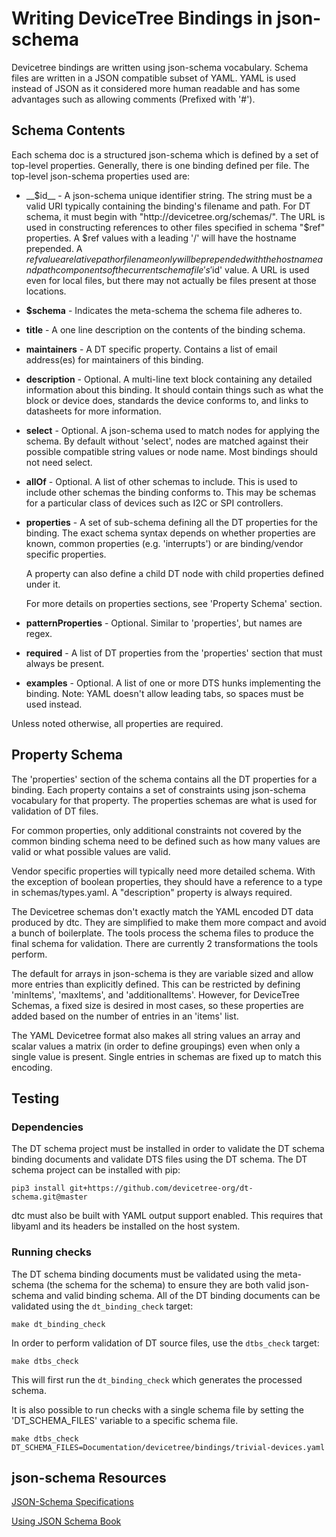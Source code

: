 # Writing DeviceTree Bindings in json-schema

Devicetree bindings are written using json-schema vocabulary. Schema files are
written in a JSON compatible subset of YAML. YAML is used instead of JSON as it
considered more human readable and has some advantages such as allowing
comments (Prefixed with '#').

## Schema Contents

Each schema doc is a structured json-schema which is defined by a set of
top-level properties. Generally, there is one binding defined per file. The
top-level json-schema properties used are:

- __$id__ - A json-schema unique identifier string. The string must be a valid
URI typically containing the binding's filename and path. For DT schema, it must
begin with "http://devicetree.org/schemas/". The URL is used in constructing
references to other files specified in schema "$ref" properties. A $ref values
with a leading '/' will have the hostname prepended. A $ref value a relative
path or filename only will be prepended with the hostname and path components
of the current schema file's '$id' value. A URL is used even for local files,
but there may not actually be files present at those locations.

- __$schema__ - Indicates the meta-schema the schema file adheres to.

- __title__ - A one line description on the contents of the binding schema.

- __maintainers__ - A DT specific property. Contains a list of email address(es)
for maintainers of this binding.

- __description__ - Optional. A multi-line text block containing any detailed
information about this binding. It should contain things such as what the block
or device does, standards the device conforms to, and links to datasheets for
more information.

- __select__ - Optional. A json-schema used to match nodes for applying the
schema. By default without 'select', nodes are matched against their possible
compatible string values or node name. Most bindings should not need select.

- __allOf__ - Optional. A list of other schemas to include. This is used to
include other schemas the binding conforms to. This may be schemas for a
particular class of devices such as I2C or SPI controllers.

- __properties__ - A set of sub-schema defining all the DT properties for the
binding. The exact schema syntax depends on whether properties are known,
common properties (e.g. 'interrupts') or are binding/vendor specific properties.

  A property can also define a child DT node with child properties defined
under it.

  For more details on properties sections, see 'Property Schema' section.

- __patternProperties__ - Optional. Similar to 'properties', but names are regex.

- __required__ - A list of DT properties from the 'properties' section that
must always be present.

- __examples__ - Optional. A list of one or more DTS hunks implementing the
binding. Note: YAML doesn't allow leading tabs, so spaces must be used instead.

Unless noted otherwise, all properties are required.

## Property Schema

The 'properties' section of the schema contains all the DT properties for a
binding. Each property contains a set of constraints using json-schema
vocabulary for that property. The properties schemas are what is used for
validation of DT files.

For common properties, only additional constraints not covered by the common
binding schema need to be defined such as how many values are valid or what
possible values are valid.

Vendor specific properties will typically need more detailed schema. With the
exception of boolean properties, they should have a reference to a type in
schemas/types.yaml. A "description" property is always required.

The Devicetree schemas don't exactly match the YAML encoded DT data produced by
dtc. They are simplified to make them more compact and avoid a bunch of
boilerplate. The tools process the schema files to produce the final schema for
validation. There are currently 2 transformations the tools perform.

The default for arrays in json-schema is they are variable sized and allow more
entries than explicitly defined. This can be restricted by defining 'minItems',
'maxItems', and 'additionalItems'. However, for DeviceTree Schemas, a fixed
size is desired in most cases, so these properties are added based on the
number of entries in an 'items' list.

The YAML Devicetree format also makes all string values an array and scalar
values a matrix (in order to define groupings) even when only a single value
is present. Single entries in schemas are fixed up to match this encoding.

## Testing

### Dependencies

The DT schema project must be installed in order to validate the DT schema
binding documents and validate DTS files using the DT schema. The DT schema
project can be installed with pip:

`pip3 install git+https://github.com/devicetree-org/dt-schema.git@master`

dtc must also be built with YAML output support enabled. This requires that
libyaml and its headers be installed on the host system.

### Running checks

The DT schema binding documents must be validated using the meta-schema (the
schema for the schema) to ensure they are both valid json-schema and valid
binding schema. All of the DT binding documents can be validated using the
`dt_binding_check` target:

`make dt_binding_check`

In order to perform validation of DT source files, use the `dtbs_check` target:

`make dtbs_check`

This will first run the `dt_binding_check` which generates the processed schema.

It is also possible to run checks with a single schema file by setting the
'DT_SCHEMA_FILES' variable to a specific schema file.

`make dtbs_check DT_SCHEMA_FILES=Documentation/devicetree/bindings/trivial-devices.yaml`


## json-schema Resources

[JSON-Schema Specifications](http://json-schema.org/)

[Using JSON Schema Book](http://usingjsonschema.com/)
